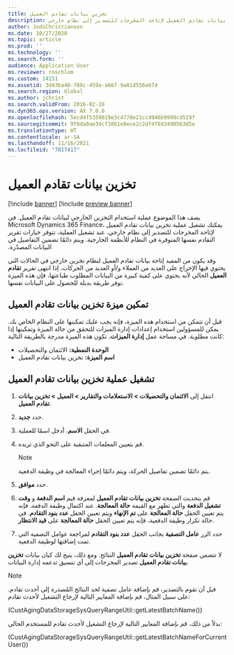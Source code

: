 ```yaml
---
title: تخزين بيانات تقادم العميل‬
description: يصف هذا الموضوع عملية استخدام التخزين الخارجي لبيانات تقادم العميل. يمكنك تشغيل عملية تخزين بيانات تقادم العميل لإتاحة المخرجات للتصدير إلى نظام خارجي.
author: JodiChristiansen
ms.date: 10/27/2020
ms.topic: article
ms.prod: ''
ms.technology: ''
ms.search.form: ''
audience: Application User
ms.reviewer: roschlom
ms.custom: 14151
ms.assetid: 3d43ba40-780c-459a-a66f-9a01d556e674
ms.search.region: Global
ms.author: jchrist
ms.search.validFrom: 2016-02-28
ms.dyn365.ops.version: AX 7.0.0
ms.openlocfilehash: 5ecd4f5359019e3c4778e21cc4946b9998cd519f
ms.sourcegitcommit: 9f8da0ae3dcf3861e8ece2c2df4f693490563d5e
ms.translationtype: HT
ms.contentlocale: ar-SA
ms.lasthandoff: 11/16/2021
ms.locfileid: "7817417"
---
```

# <a name="customer-aging-data-storage"></a>تخزين بيانات تقادم العميل‬

[!include [banner](../includes/banner.md)]
[!include [preview banner](../includes/preview-banner.md)]

يصف هذا الموضوع عملية استخدام التخزين الخارجي لبيانات تقادم العميل. في Microsoft Dynamics 365 Finance، يمكنك تشغيل عملية تخزين بيانات تقادم العميل لإتاحة المخرجات للتصدير إلى نظام خارجي. عند تشغيل العملية، تتوفر خيارات ‏‫تقرير التقادم نفسها المتوفرة في النظام للأنظمة الخارجية. ويتم دائمًا تضمين التفاصيل في البيانات المصدّرة.

وقد يكون من المفيد إتاحة بيانات تقادم العميل لنظام تخزين خارجي في الحالات التي يحتوي فيها الإخراج على العديد من العملاء و/أو العديد من الحركات. إذا انتهى تقرير **تقادم العميل** الحالي لأنه يحتوي على كمية كبيرة من البيانات المطلوب طباعتها، فإن هذه الميزة توفر طريقة بديلة للحصول على البيانات نفسها.

## <a name="enable-the-customer-aging-data-storage-feature"></a>تمكين ميزة تخزين بيانات تقادم العميل

قبل أن تتمكن من استخدام هذه الميزة، فإنه يجب عليك تمكينها على النظام الخاص بك. يمكن للمسؤولين استخدام إعدادات إدارة الميزات للتحقق من حالة الميزة وتمكينها إذا كانت مطلوبة. في مساحة عمل **إدارة الميزات**، تكون هذه الميزة مدرجة بالطريقة التالية:

- **الوحدة النمطية:** الائتمان والتحصيلات
- **اسم الميزة:** تخزين بيانات تقادم العميل

## <a name="run-the-customer-aging-data-storage-process"></a>تشغيل عملية تخزين بيانات تقادم العميل

1. انتقل إلى **الائتمان والتحصيلات \> الاستعلامات والتقارير \> العميل \> تخزين بيانات تقادم العميل**.
2. حدد **جديد**.
3. في الحقل **الاسم**، أدخل اسمًا للعملية.
4. قم بتعيين المعلمات المتبقية على النحو الذي تريده.

    > [!NOTE]
    > يتم دائمًا تضمين تفاصيل الحركة، ويتم دائمًا إجراء المعالجة في وظيفة الدفعية.

5. حدد **موافق**.
6. قم بتحديث الصفحة **تخزين بيانات تقادم العميل** لمعرفة قيم **اسم الدفعة** و **وقت تشغيل الدفعة** والتي تظهر مع القيمة **حالة المعالجة**. عند اكتمال وظيفة الدفعة، فإنه يتم تعيين الحقل **حالة المعالجة** على **تم الإنهاء** ويتم تعيين الحقل **عدد بنود التقادم**. في حالة تكرار وظيفة الدفعية، فإنه يتم تعيين الحقل **حالة المعالجة** على **قيد الانتظار**.
7. حدد الزر **عامل التصفية** بجانب الحقل **عدد بنود التقادم** لمراجعة عوامل التصفية التي تمت إضافتها لوظيفة الدفعية.

لا تتضمن صفحة **تخزين بيانات تقادم العميل** النتائج. ومع ذلك، يتيح لك كيان بيانات **تخزين بيانات تقادم العميل** تصدير المخرجات إلى أي تنسيق تدعمه إدارة البيانات.

> [!NOTE]
> قبل أن تقوم بالتصدير، قم بإضافة عامل تصفية لحد النتائج المُصدرة إلى أحدث تقادم. على سبيل المثال، قم بإضافة المعايير التالية لإرجاع التشغيل لأحدث تقادم:
>
> (CustAgingDataStorageSysQueryRangeUtil::getLatestBatchName())
>
> بدلاً من ذلك، قم بإضافة المعايير التالية لإرجاع التشغيل لأحدث تقادم للمستخدم الحالي:
>
> (CustAgingDataStorageSysQueryRangeUtil::getLatestBatchNameForCurrentUser())
